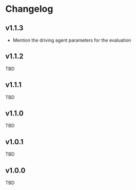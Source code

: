 # Changelog

## v1.1.3
- Mention the driving agent parameters for the evaluation

## v1.1.2
TBD

## v1.1.1
TBD

## v1.1.0
TBD

## v1.0.1
TBD

## v1.0.0
TBD

